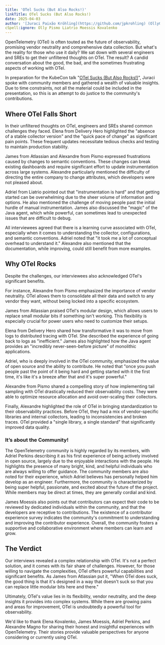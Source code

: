 ```yaml
---
title: 'OTel Sucks (But Also Rocks!)'
linkTitle: OTel Sucks (But Also Rocks!)
date: 2025-04-03
author: '[Juraci Paixão Kröhling](https://github.com/jpkrohling) (OllyGarden)'
cSpell:ignore: Olly Pismo Liatrio Moessis Kovalenko
---
```


OpenTelemetry (OTel) is often touted as the future of observability, promising
vendor neutrality and comprehensive data collection. But what's the reality for
those who use it daily? We sat down with several engineers and SREs to get their
unfiltered thoughts on OTel. The result? A candid conversation about the good,
the bad, and the sometimes frustrating aspects of working with OTel.

In preparation for the KubeCon talk
"[OTel Sucks (But Also Rocks!)](https://sched.co/1txHm)", Juraci spoke with
community members and gathered a wealth of valuable insights. Due to time
constraints, not all the material could be included in the presentation, so this
is an attempt to do justice to the community's contributions.

## Where OTel Falls Short

In their unfiltered thoughts on OTel, engineers and SREs shared common
challenges they faced. Elena from Delivery Hero highlighted the "absence of a
stable collector version" and the "quick pace of change" as significant pain
points. These frequent updates necessitate tedious checks and testing to
maintain production stability.

James from Atlassian and Alexandre from Pismo expressed frustrations caused by
changes to semantic conventions. These changes can break existing dashboards and
require significant effort to update instrumentation across large systems.
Alexandre particularly mentioned the difficulty of directing the entire company
to change attributes, which developers were not pleased about.

Adriel from Liatrio pointed out that "instrumentation is hard" and that getting
started can be overwhelming due to the sheer volume of information and options.
He also mentioned the challenge of moving people past the initial hurdle of
manual instrumentation. James also discussed the "magic" of the Java agent,
which while powerful, can sometimes lead to unexpected issues that are difficult
to debug.

All interviewees agreed that there is a learning curve associated with OTel,
especially when it comes to understanding the collector, configurations, and
semantic conventions. Adriel noted that "it took me a lot of conceptual overhead
to understand it." Alexandre also mentioned that the documentation, while
improving, could still benefit from more examples.

## Why OTel Rocks

Despite the challenges, our interviewees also acknowledged OTel's significant
benefits.

For instance, Alexandre from Pismo emphasized the importance of vendor
neutrality. OTel allows them to consolidate all their data and switch to any
vendor they want, without being locked into a specific ecosystem.

James from Atlassian praised OTel's modular design, which allows users to
replace small modular bits if something isn't working. This flexibility is
especially crucial for power users who need to customize their setups.

Elena from Delivery Hero shared how transformative it was to move from logs to
distributed tracing with OTel. She described the experience of going back to
logs as "inefficient." James also highlighted how the Java agent provides an
"incredibly never-seen-before picture" of monolithic applications.

Adriel, who is deeply involved in the OTel community, emphasized the value of
open source and the ability to contribute. He noted that "once you push people
past the point of it being hard and getting started with it the first time, it's
like it's a breeze after that and it's super powerful."

Alexandre from Pismo shared a compelling story of how implementing tail sampling
with OTel drastically reduced their observability costs. They were able to
optimize resource allocation and avoid over-scaling their collectors.

Finally, Alexandre highlighted the role of OTel in bringing standardization to
their observability practices. Before OTel, they had a mix of vendor-specific
libraries and internal collectors, leading to inconsistencies and broken traces.
OTel provided a "single library, a single standard" that significantly improved
data quality.

### It’s about the Community!

The OpenTelemetry community is highly regarded by its members, with Adriel
Perkins describing it as his first experience of being actively involved in open
source, largely due to the enjoyable interactions with the people. He highlights
the presence of many bright, kind, and helpful individuals who are always
willing to offer guidance. The community members are also noted for their
experience, which Adriel believes has personally helped him develop as an
engineer. Furthermore, the community is characterized by being super helpful,
passionate, and excited about the future of the project. While members may be
direct at times, they are generally cordial and kind.

James Moessis also points out that contributors can expect their code to be
reviewed by dedicated individuals within the community, and that the developers
are receptive to contributions. The existence of a contributor experience survey
indicates the community's commitment to understanding and improving the
contributor experience. Overall, the community fosters a supportive and
collaborative environment where members can learn and grow.

## The Verdict

Our interviews revealed a complex relationship with OTel. It's not a perfect
solution, and it comes with its fair share of challenges. However, for those
willing to navigate the complexities, OTel offers powerful capabilities and
significant benefits. As James from Atlassian put it, "When OTel does suck, the
good thing is that it's designed in a way that doesn't suck so that you can
replace little modular bits here and there."

Ultimately, OTel's value lies in its flexibility, vendor neutrality, and the
deep insights it provides into complex systems. While there are growing pains
and areas for improvement, OTel is undoubtedly a powerful tool for
observability.

We'd like to thank Elena Kovalenko, James Moessis, Adriel Perkins, and Alexandre
Magno for sharing their honest and insightful experiences with OpenTelemetry.
Their stories provide valuable perspectives for anyone considering or currently
using OTel.
